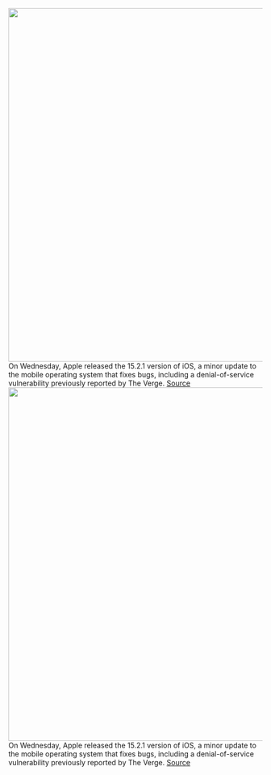 <img src='https://cdn.vox-cdn.com/thumbor/_XitX_XIXlhwA7pHNx2Dz3-ztMc=/0x0:2040x1360/1200x800/filters:focal(857x517:1183x843)/cdn.vox-cdn.com/uploads/chorus_image/image/70380018/acastro_180604_1777_apple_wwdc_0002.0.jpg' width='700px' /><br/>
On Wednesday, Apple released the 15.2.1 version of iOS, a minor update to the mobile operating system that fixes bugs, including a denial-of-service vulnerability previously reported by The Verge.
<a href='https://www.theverge.com/2022/1/12/22880493/apple-15-2-1-patch-ios-homekit-denial-of-service-vulnerability-fix'> Source <a/><img src='https://cdn.vox-cdn.com/thumbor/_XitX_XIXlhwA7pHNx2Dz3-ztMc=/0x0:2040x1360/1200x800/filters:focal(857x517:1183x843)/cdn.vox-cdn.com/uploads/chorus_image/image/70380018/acastro_180604_1777_apple_wwdc_0002.0.jpg' width='700px' /><br/>
On Wednesday, Apple released the 15.2.1 version of iOS, a minor update to the mobile operating system that fixes bugs, including a denial-of-service vulnerability previously reported by The Verge.
<a href='https://www.theverge.com/2022/1/12/22880493/apple-15-2-1-patch-ios-homekit-denial-of-service-vulnerability-fix'> Source <a/>